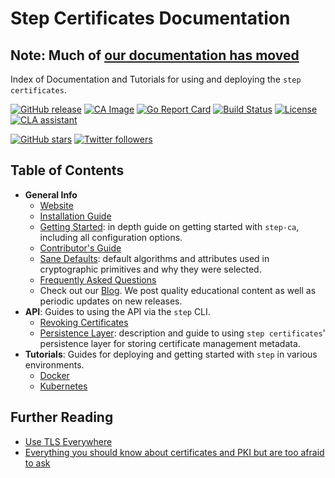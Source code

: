 # Step Certificates Documentation

## Note: Much of [our documentation has moved](https://smallstep.com/docs)

Index of Documentation and Tutorials for using and deploying the `step certificates`.

[![GitHub release](https://img.shields.io/github/release/smallstep/certificates.svg)](https://github.com/smallstep/certificates/releases)
[![CA Image](https://images.microbadger.com/badges/image/smallstep/step-ca.svg)](https://microbadger.com/images/smallstep/step-ca)
[![Go Report Card](https://goreportcard.com/badge/github.com/smallstep/certificates)](https://goreportcard.com/report/github.com/smallstep/certificates)
[![Build Status](https://travis-ci.com/smallstep/certificates.svg?branch=master)](https://travis-ci.com/smallstep/certificates)
[![License](https://img.shields.io/badge/License-Apache%202.0-blue.svg)](https://opensource.org/licenses/Apache-2.0)
[![CLA assistant](https://cla-assistant.io/readme/badge/smallstep/certificates)](https://cla-assistant.io/smallstep/certificates)

[![GitHub stars](https://img.shields.io/github/stars/smallstep/certificates.svg?style=social)](https://github.com/smallstep/certificates/stargazers)
[![Twitter followers](https://img.shields.io/twitter/follow/smallsteplabs.svg?label=Follow&style=social)](https://twitter.com/intent/follow?screen_name=smallsteplabs)

## Table of Contents

* **General Info**
    * [Website](https://smallstep.com)
    * [Installation Guide](https://smallstep.com/docs/step-ca/installation)
    * [Getting Started](https://smallstep.com/docs/step-ca/getting-started): in depth guide on getting started
      with `step-ca`, including all configuration options.
    * [Contributor's Guide](./CONTRIBUTING.md)
    * [Sane Defaults](https://smallstep.com/docs/step-ca/certificate-authority-server-production#sane-cryptographic-defaults): default algorithms and attributes used
      in cryptographic primitives and why they were selected.
    * [Frequently Asked Questions](./questions.md)
    * Check out our [Blog](https://smallstep.com/blog/). We post quality
      educational content as well as periodic updates on new releases.
* **API**: Guides to using the API via the `step` CLI.
    * [Revoking Certificates](https://smallstep.com/docs/step-ca/revocation)
    * [Persistence Layer](https://smallstep.com/docs/step-ca/configuration#databases): description and guide to using `step certificates`'
      persistence layer for storing certificate management metadata.
* **Tutorials**: Guides for deploying and getting started with `step` in various environments.
    * [Docker](./docker.md)
    * [Kubernetes](../autocert/README.md)

## Further Reading

* [Use TLS Everywhere](https://smallstep.com/blog/use-tls.html)
* [Everything you should know about certificates and PKI but are too afraid to ask](https://smallstep.com/blog/everything-pki.html)
